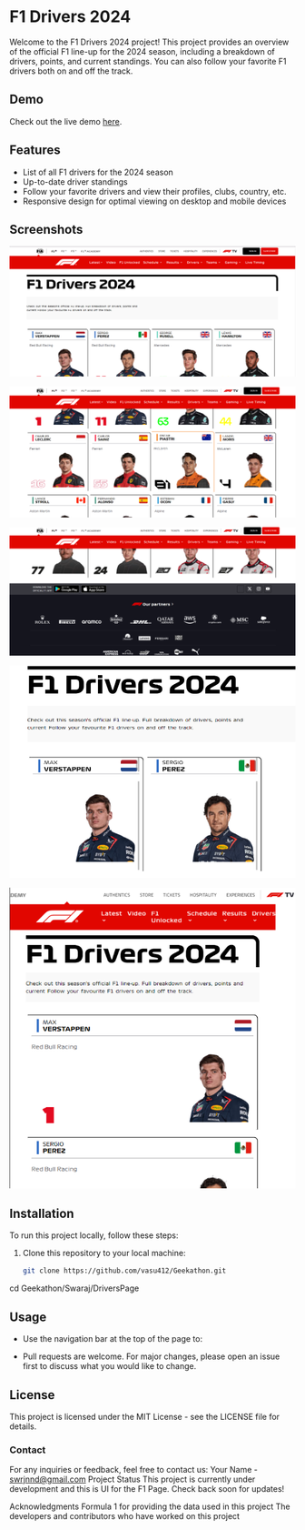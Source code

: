 # F1 Drivers 2024

Welcome to the F1 Drivers 2024 project! This project provides an overview of the official F1 line-up for the 2024 season, including a breakdown of drivers, points, and current standings. You can also follow your favorite F1 drivers both on and off the track.

## Demo

Check out the live demo [here](https://vasu412.github.io/Geekathon/).

## Features

- List of all F1 drivers for the 2024 season
- Up-to-date driver standings
- Follow your favorite drivers and view their profiles, clubs, country, etc.
- Responsive design for optimal viewing on desktop and mobile devices

## Screenshots

![Homepage Screenshot](https://github.com/vasu412/Geekathon/blob/main/Swaraj/DriversPage/ScreenShots/1.png)

![Screenshot](https://github.com/vasu412/Geekathon/blob/main/Swaraj/DriversPage/ScreenShots/2.png)

![Screenshot](https://github.com/vasu412/Geekathon/blob/main/Swaraj/DriversPage/ScreenShots/3.png)

![Screenshot](https://github.com/vasu412/Geekathon/blob/main/Swaraj/DriversPage/ScreenShots/tab.png)

![Screenshot](https://github.com/vasu412/Geekathon/blob/main/Swaraj/DriversPage/ScreenShots/phone.png)

## Installation

To run this project locally, follow these steps:

1. Clone this repository to your local machine:

   ```bash
   git clone https://github.com/vasu412/Geekathon.git

cd Geekathon/Swaraj/DriversPage


## Usage
- Use the navigation bar at the top of the page to:

- Pull requests are welcome. For major changes, please open an issue first to discuss what you would like to change.

## License
This project is licensed under the MIT License - see the LICENSE file for details.

### Contact
For any inquiries or feedback, feel free to contact us:
Your Name - swrjnnd@gmail.com
Project Status
This project is currently under development and this is UI for the F1 Page. Check back soon for updates!

Acknowledgments
Formula 1 for providing the data used in this project
The developers and contributors who have worked on this project
